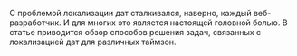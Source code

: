  С проблемой локализации дат сталкивался, наверно, каждый веб-разработчик. И для многих это является настоящей головной болью.
 В статье приводится обзор способов решения задач, связанных с локализацией дат для различных таймзон.